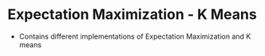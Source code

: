 # Expectation Maximization - K Means

* Contains different implementations of Expectation Maximization and K means
